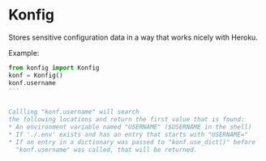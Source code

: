 Konfig
======

Stores sensitive configuration data in a way that works nicely with Heroku.

Example:

```python
from konfig import Konfig
konf = Konfig()
konf.username
'''


Callling "konf.username" will search
the following locations and return the first value that is found:
* An environment variable named "USERNAME" ($USERNAME in the shell)
* If './.env' exists and has an entry that starts with "USERNAME="
* If an entry in a dictionary was passed to "konf.use_dict()" before
  "konf.username" was called, that will be returned.
